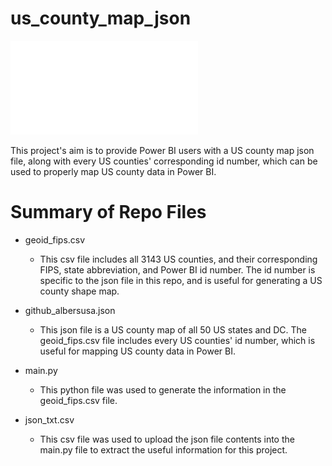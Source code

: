 # us_county_map_json

![image](/county_map_example.pdf)

This project's aim is to provide Power BI users with a US county map json file, along with every US counties' corresponding id number, which can be used to properly map US county data in Power BI.

# Summary of Repo Files

* geoid_fips.csv
    * This csv file includes all 3143 US counties, and their corresponding FIPS, state abbreviation, and Power BI id number. The id number is specific to the json file in this repo, and is useful for generating a US county shape map.

* github_albersusa.json
    * This json file is a US county map of all 50 US states and DC. The geoid_fips.csv file includes every US counties' id number, which is useful for mapping US county data in Power BI.

* main.py
    * This python file was used to generate the information in the geoid_fips.csv file.

* json_txt.csv
    * This csv file was used to upload the json file contents into the main.py file to extract the useful information for this project.
